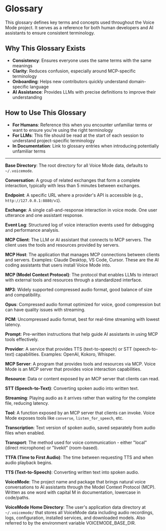 # Glossary

This glossary defines key terms and concepts used throughout the Voice Mode project. It serves as a reference for both human developers and AI assistants to ensure consistent terminology.

## Why This Glossary Exists

- **Consistency**: Ensures everyone uses the same terms with the same meanings
- **Clarity**: Reduces confusion, especially around MCP-specific terminology
- **Onboarding**: Helps new contributors quickly understand domain-specific language
- **AI Assistance**: Provides LLMs with precise definitions to improve their understanding

## How to Use This Glossary

- **For Humans**: Reference this when you encounter unfamiliar terms or want to ensure you're using the right terminology
- **For LLMs**: This file should be read at the start of each session to understand project-specific terminology
- **In Documentation**: Link to glossary entries when introducing potentially unfamiliar terms

---

**Base Directory**: The root directory for all Voice Mode data, defaults to `~/.voicemode`.

**Conversation**: A group of related exchanges that form a complete interaction, typically with less than 5 minutes between exchanges.

**Endpoint**: A specific URL where a provider's API is accessible (e.g., `http://127.0.0.1:8880/v1`).

**Exchange**: A single call-and-response interaction in voice mode. One user utterance and one assistant response.

**Event Log**: Structured log of voice interaction events used for debugging and performance analysis.

**MCP Client**: The LLM or AI assistant that connects to MCP servers. The client uses the tools and resources provided by servers.

**MCP Host**: The application that manages MCP connections between clients and servers. Examples: Claude Desktop, VS Code, Cursor. These are the AI coding assistants that users install Voice Mode into.

**MCP (Model Context Protocol)**: The protocol that enables LLMs to interact with external tools and resources through a standardized interface.

**MP3**: Widely supported compressed audio format, good balance of size and compatibility.

**Opus**: Compressed audio format optimized for voice, good compression but can have quality issues with streaming.

**PCM**: Uncompressed audio format, best for real-time streaming with lowest latency.

**Prompt**: Pre-written instructions that help guide AI assistants in using MCP tools effectively.

**Provider**: A service that provides TTS (text-to-speech) or STT (speech-to-text) capabilities. Examples: OpenAI, Kokoro, Whisper.

**MCP Server**: A program that provides tools and resources via MCP. Voice Mode is an MCP server that provides voice interaction capabilities.

**Resource**: Data or content exposed by an MCP server that clients can read.

**STT (Speech-to-Text)**: Converting spoken audio into written text.

**Streaming**: Playing audio as it arrives rather than waiting for the complete file, reducing latency.

**Tool**: A function exposed by an MCP server that clients can invoke. Voice Mode exposes tools like `converse`, `listen_for_speech`, etc.

**Transcription**: Text version of spoken audio, saved separately from audio files when enabled.

**Transport**: The method used for voice communication - either "local" (direct microphone) or "livekit" (room-based).

**TTFA (Time to First Audio)**: The time between requesting TTS and when audio playback begins.

**TTS (Text-to-Speech)**: Converting written text into spoken audio.

**VoiceMode**: The project name and package that brings natural voice conversations to AI assistants through the Model Context Protocol (MCP). Written as one word with capital M in documentation, lowercase in code/paths.

**VoiceMode Home Directory**: The user's application data directory at `~/.voicemode/` that stores all VoiceMode data including audio recordings, logs, configuration, installed services, and downloaded models. Also referred to by the environment variable VOICEMODE_BASE_DIR.
